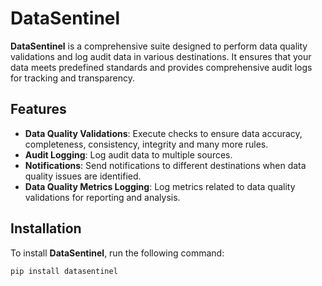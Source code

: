 # DataSentinel

**DataSentinel** is a comprehensive suite designed to perform data quality validations and log audit data in various destinations. It ensures that your data meets predefined standards and provides comprehensive audit logs for tracking and transparency.

## Features

- **Data Quality Validations**: Execute checks to ensure data accuracy, completeness, consistency, integrity and many more rules.
- **Audit Logging**: Log audit data to multiple sources.
- **Notifications**: Send notifications to different destinations when data quality issues are identified.
- **Data Quality Metrics Logging**: Log metrics related to data quality validations for reporting and analysis.

## Installation

To install **DataSentinel**, run the following command:

```sh
pip install datasentinel
